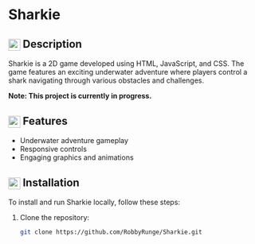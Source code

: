 # Sharkie

## <img src="https://img.icons8.com/color/24/000000/play.png" style="vertical-align: middle;" height="24" width="24"/> Description
Sharkie is a 2D game developed using HTML, JavaScript, and CSS. The game features an exciting underwater adventure where players control a shark navigating through various obstacles and challenges.

**Note: This project is currently in progress.**

## <img src="https://cdn-icons-png.flaticon.com/512/1541/1541425.png" style="vertical-align: middle;" height="24" width="24"/> Features
- Underwater adventure gameplay
- Responsive controls
- Engaging graphics and animations

## <img src="https://img.icons8.com/color/24/000000/conference-call.png" style="vertical-align: middle;" height="24" width="24"/> Installation
To install and run Sharkie locally, follow these steps:

1. Clone the repository:
   ```bash
   git clone https://github.com/RobbyRunge/Sharkie.git